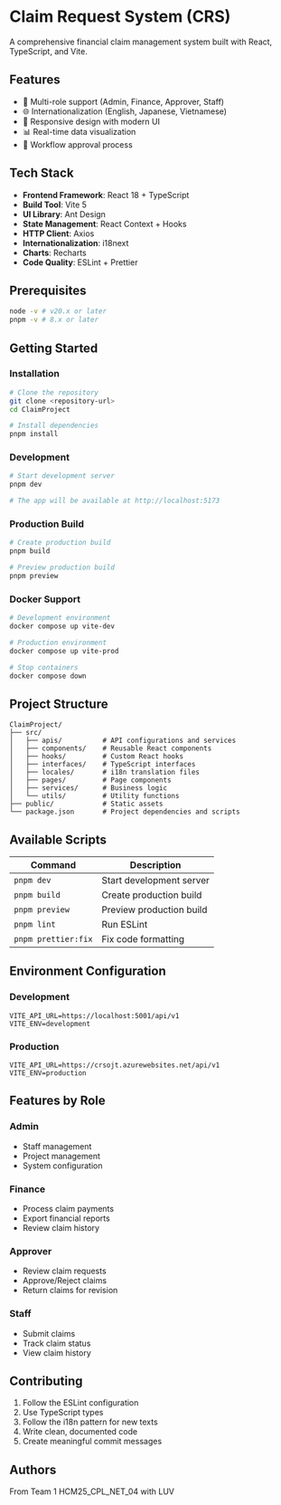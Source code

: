 # Claim Request System (CRS)

A comprehensive financial claim management system built with React, TypeScript, and Vite.

## Features

- 🔐 Multi-role support (Admin, Finance, Approver, Staff)
- 🌐 Internationalization (English, Japanese, Vietnamese)
- 📱 Responsive design with modern UI
- 📊 Real-time data visualization
- 🔄 Workflow approval process

## Tech Stack

- **Frontend Framework**: React 18 + TypeScript
- **Build Tool**: Vite 5
- **UI Library**: Ant Design
- **State Management**: React Context + Hooks
- **HTTP Client**: Axios
- **Internationalization**: i18next
- **Charts**: Recharts
- **Code Quality**: ESLint + Prettier

## Prerequisites

```bash
node -v # v20.x or later
pnpm -v # 8.x or later
```

## Getting Started

### Installation

```bash
# Clone the repository
git clone <repository-url>
cd ClaimProject

# Install dependencies
pnpm install
```

### Development

```bash
# Start development server
pnpm dev

# The app will be available at http://localhost:5173
```

### Production Build

```bash
# Create production build
pnpm build

# Preview production build
pnpm preview
```

### Docker Support

```bash
# Development environment
docker compose up vite-dev

# Production environment
docker compose up vite-prod

# Stop containers
docker compose down
```

## Project Structure

```
ClaimProject/
├── src/
│   ├── apis/          # API configurations and services
│   ├── components/    # Reusable React components
│   ├── hooks/         # Custom React hooks
│   ├── interfaces/    # TypeScript interfaces
│   ├── locales/       # i18n translation files
│   ├── pages/         # Page components
│   ├── services/      # Business logic
│   └── utils/         # Utility functions
├── public/            # Static assets
└── package.json       # Project dependencies and scripts
```

## Available Scripts

| Command             | Description              |
| ------------------- | ------------------------ |
| `pnpm dev`          | Start development server |
| `pnpm build`        | Create production build  |
| `pnpm preview`      | Preview production build |
| `pnpm lint`         | Run ESLint               |
| `pnpm prettier:fix` | Fix code formatting      |

## Environment Configuration

### Development

```env
VITE_API_URL=https://localhost:5001/api/v1
VITE_ENV=development
```

### Production

```env
VITE_API_URL=https://crsojt.azurewebsites.net/api/v1
VITE_ENV=production
```

## Features by Role

### Admin

- Staff management
- Project management
- System configuration

### Finance

- Process claim payments
- Export financial reports
- Review claim history

### Approver

- Review claim requests
- Approve/Reject claims
- Return claims for revision

### Staff

- Submit claims
- Track claim status
- View claim history

## Contributing

1. Follow the ESLint configuration
2. Use TypeScript types
3. Follow the i18n pattern for new texts
4. Write clean, documented code
5. Create meaningful commit messages

## Authors

From Team 1 HCM25_CPL_NET_04 with LUV

